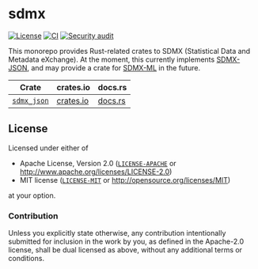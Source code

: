 # sdmx
[![License][license-badge]][license-url]
[![CI][ci-badge]][ci-url]
[![Security audit][security-badge]][security-url]

[license-badge]: https://img.shields.io/badge/License-MIT%20%26%20Apache%202.0-blue?style=flat-square
[license-url]: #license
[ci-badge]: https://img.shields.io/github/deployments/neoncitylights/sdmx/github-pages?label=deploy&style=flat-square
[ci-url]: https://github.com/neoncitylights/sdmx/actions/workflows/main.yml
[security-badge]: https://img.shields.io/github/actions/workflow/status/neoncitylights/sdmx/.github/workflows/main.yml?style=flat-square
[security-url]: https://github.com/neoncitylights/sdmx/actions/workflows/security-audit.yml

This monorepo provides Rust-related crates to SDMX (Statistical Data and Metadata eXchange). At the moment, this currently implements [SDMX-JSON](https://github.com/sdmx-twg/sdmx-json), and may provide a crate for [SDMX-ML](https://github.com/sdmx-twg/sdmx-ml) in the future.

| Crate     | crates.io | docs.rs |
| --------- | --------- | ------- |
| [`sdmx_json`](./crates/sdmx_json) | [crates.io](https://crates.io/crates/sdmx_json) | [docs.rs](https://docs.rs/sdmx_json) |

## License
Licensed under either of

- Apache License, Version 2.0 ([`LICENSE-APACHE`](LICENSE-APACHE) or <http://www.apache.org/licenses/LICENSE-2.0>)
- MIT license ([`LICENSE-MIT`](LICENSE-MIT) or <http://opensource.org/licenses/MIT>)

at your option.

### Contribution
Unless you explicitly state otherwise, any contribution intentionally submitted for inclusion in the work by you, as defined in the Apache-2.0 license, shall be dual licensed as above, without any additional terms or conditions.
